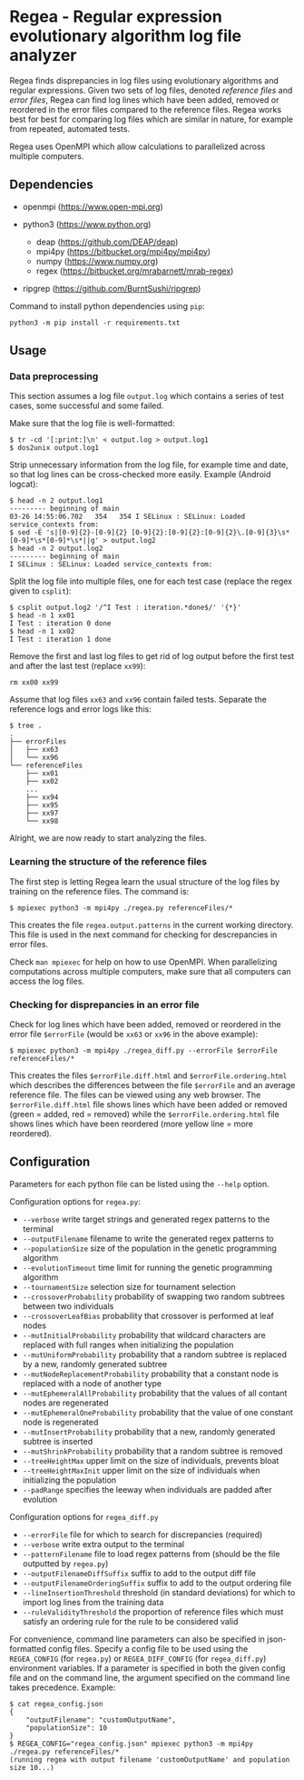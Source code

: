 # Regea - Regular expression evolutionary algorithm log file analyzer

Regea finds disprepancies in log files using evolutionary algorithms and regular expressions. Given two sets of log files, denoted *reference files* and *error files*, Regea can find log lines which have been added, removed or reordered in the error files compared to the reference files. Regea works best for best for comparing log files which are similar in nature, for example from repeated, automated tests.

Regea uses OpenMPI which allow calculations to parallelized across multiple computers.


## Dependencies

* openmpi (https://www.open-mpi.org)

* python3 (https://www.python.org)
    * deap (https://github.com/DEAP/deap)
    * mpi4py (https://bitbucket.org/mpi4py/mpi4py)
    * numpy (https://www.numpy.org)
    * regex (https://bitbucket.org/mrabarnett/mrab-regex)

* ripgrep (https://github.com/BurntSushi/ripgrep)

Command to install python dependencies using `pip`:
```
python3 -m pip install -r requirements.txt
```

## Usage

### Data preprocessing

This section assumes a log file `output.log` which contains a series of test cases, some successful and some failed.

Make sure that the log file is well-formatted:
```
$ tr -cd '[:print:]\n' < output.log > output.log1
$ dos2unix output.log1
```

Strip unnecessary information from the log file, for example time and date, so that log lines can be cross-checked more easily. Example (Android logcat):
```
$ head -n 2 output.log1
--------- beginning of main
03-26 14:55:06.702   354   354 I SELinux : SELinux: Loaded service_contexts from:
$ sed -E 's|[0-9]{2}-[0-9]{2} [0-9]{2}:[0-9]{2}:[0-9]{2}\.[0-9]{3}\s*[0-9]*\s*[0-9]*\s*||g' > output.log2
$ head -n 2 output.log2
--------- beginning of main
I SELinux : SELinux: Loaded service_contexts from:
```

Split the log file into multiple files, one for each test case (replace the regex given to `csplit`):
```
$ csplit output.log2 '/^I Test : iteration.*done$/' '{*}'
$ head -n 1 xx01
I Test : iteration 0 done
$ head -n 1 xx02
I Test : iteration 1 done
```

Remove the first and last log files to get rid of log output before the first test and after the last test (replace `xx99`):
```
rm xx00 xx99
```

Assume that log files `xx63` and `xx96` contain failed tests. Separate the reference logs and error logs like this:
```
$ tree .
.
├── errorFiles
│   ├── xx63
│   └── xx96
└── referenceFiles
    ├── xx01
    ├── xx02
    ...
    ├── xx94
    ├── xx95
    ├── xx97
    └── xx98
```

Alright, we are now ready to start analyzing the files.


### Learning the structure of the reference files

The first step is letting Regea learn the usual structure of the log files by training on the reference files. The command is:
```
$ mpiexec python3 -m mpi4py ./regea.py referenceFiles/*
```
This creates the file `regea.output.patterns` in the current working directory. This file is used in the next command for checking for descrepancies in error files.

Check `man mpiexec` for help on how to use OpenMPI. When parallelizing computations across multiple computers, make sure that all computers can access the log files.

### Checking for disprepancies in an error file

Check for log lines which have been added, removed or reordered in the error file `$errorFile` (would be `xx63` or `xx96` in the above example):
```
$ mpiexec python3 -m mpi4py ./regea_diff.py --errorFile $errorFile referenceFiles/*
```
This creates the files `$errorFile.diff.html` and `$errorFile.ordering.html` which describes the differences between the file `$errorFile` and an average reference file. The files can be viewed using any web browser. The `$errorFile.diff.html` file shows lines which have been added or removed (green = added, red = removed) while the `$errorFile.ordering.html` file shows lines which have been reordered (more yellow line = more reordered).

## Configuration

Parameters for each python file can be listed using the `--help` option.

Configuration options for `regea.py`:

* `--verbose` write target strings and generated regex patterns to the terminal
* `--outputFilename` filename to write the generated regex patterns to
* `--populationSize` size of the population in the genetic programming algorithm
* `--evolutionTimeout` time limit for running the genetic programming algorithm
* `--tournamentSize` selection size for tournament selection
* `--crossoverProbability` probability of swapping two random subtrees between two individuals
* `--crossoverLeafBias` probability that crossover is performed at leaf nodes
* `--mutInitialProbability` probability that wildcard characters are replaced with full ranges when initializing the population
* `--mutUniformProbability` probability that a random subtree is replaced by a new, randomly generated subtree
* `--mutNodeReplacementProbability` probability that a constant node is replaced with a node of another type
* `--mutEphemeralAllProbability` probability that the values of all contant nodes are regenerated
* `--mutEphemeralOneProbability` probability that the value of one constant node is regenerated
* `--mutInsertProbability` probability that a new, randomly generated subtree is inserted
* `--mutShrinkProbability` probability that a random subtree is removed
* `--treeHeightMax` upper limit on the size of individuals, prevents bloat
* `--treeHeightMaxInit` upper limit on the size of individuals when initializing the population
* `--padRange` specifies the leeway when individuals are padded after evolution

Configuration options for `regea_diff.py`

* `--errorFile` file for which to search for discrepancies (required)
* `--verbose` write extra output to the terminal
* `--patternFilename` file to load regex patterns from (should be the file outputted by `regea.py`)
* `--outputFilenameDiffSuffix` suffix to add to the output diff file
* `--outputFilenameOrderingSuffix` suffix to add to the output ordering file
* `--lineInsertionThreshold` threshold (in standard deviations) for which to import log lines from the training data
* `--ruleValidityThreshold` the proportion of reference files which must satisfy an ordering rule for the rule to be considered valid

For convenience, command line parameters can also be specified in json-formatted config files. Specify a config file to be used using the `REGEA_CONFIG` (for `regea.py`) or `REGEA_DIFF_CONFIG` (for `regea_diff.py`) environment variables. If a parameter is specified in both the given config file and on the command line, the argument specified on the command line takes precedence. Example:

```
$ cat regea_config.json
{
    "outputFilename": "customOutputName",
    "populationSize": 10
}
$ REGEA_CONFIG="regea_config.json" mpiexec python3 -m mpi4py ./regea.py referenceFiles/*
(running regea with output filename 'customOutputName' and population size 10...)
```
